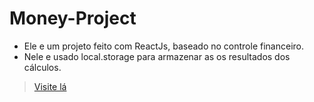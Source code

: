 # Money-Project

- Ele e um projeto feito com ReactJs, baseado no controle financeiro. 
- Nele e usado local.storage para armazenar as os resultados dos cálculos.


> [Visite lá](https://deyvidmatos.github.io/money-project)